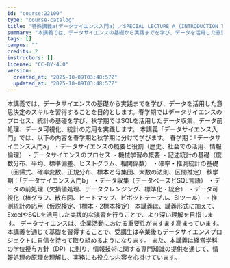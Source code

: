 ```yaml
---
id: "course:22100"
type: "course-catalog"
title: "特殊講義a(データサイエンス入門a) ／SPECIAL LECTURE A (INTRODUCTION TO DATA SCIENCE A)"
summary: "本講義では、データサイエンスの基礎から実践までを学び、データを活用した意思決定のスキルを習得することを目的とします。春学期ではデータサイエンスのプロセス、統計の基礎を学び、秋学期ではSQLを活用したデータ収集、データ前処理、データ可視化、統…"
tags: []
campus: ""
credits: 2
instructors: []
license: "CC-BY-4.0"
version:
  created_at: "2025-10-09T03:48:57Z"
  updated_at: "2025-10-09T03:48:57Z"
---
```

本講義では、データサイエンスの基礎から実践までを学び、データを活用した意思決定のスキルを習得することを目的とします。春学期ではデータサイエンスのプロセス、統計の基礎を学び、秋学期ではSQLを活用したデータ収集、データ前処理、データ可視化、統計の応用を実践します。 本講義「データサイエンス入門」では、以下の内容を春学期と秋学期に分けて学びます。 春学期：「データサイエンス入門a」 ・データサイエンスの概要と役割（歴史、社会での活用、情報倫理） ・データサイエンスのプロセス ・機械学習の概要 ・記述統計の基礎（度数分布、平均、標準偏差、ヒストグラム、相関係数） ・確率・推測統計の基礎（回帰式、確率変数、正規分布、標本と母集団、大数の法則、区間推定） 秋学期：「データサイエンス入門b」 ・データ収集（データベースとSQL言語） ・データの前処理（欠損値処理、データクレンジング、標準化・統合） ・データ可視化（棒グラフ、散布図、ヒートマップ、ピボットテーブル、BIツール） ・推測統計の応用（仮説検定、1標本・2標本検定） 本講義は、講義形式に加えて、ExcelやSQLを活用した実践的な演習を行うことで、より深い理解を目指します。 データサイエンスは、企業活動における重要性がますます高まっています。本講義を通じて基礎を習得することで、受講生は卒業後もデータサイエンスプロジェクトに自信を持って取り組めるようになります。 また、本講義は経営学科の学位授与方針（DP）に則り、情報技術に関する専門知識の提供を通じて、情報処理の原理を理解し、実務にも役立つ内容を心掛けています。
